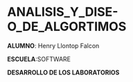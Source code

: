 # ANALISIS_Y_DISE-O_DE_ALGORTIMOS

**ALUMNO**: Henry Llontop Falcon
   
**ESCUELA**:SOFTWARE
  
**DESARROLLO DE LOS LABORATORIOS**
